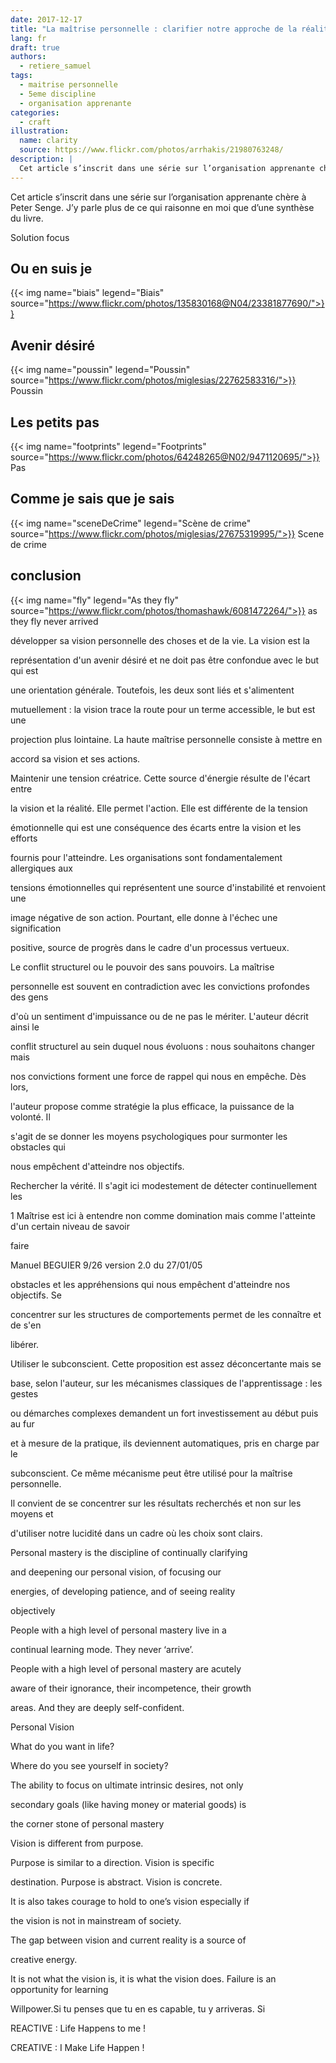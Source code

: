 ```yaml
---
date: 2017-12-17
title: "La maîtrise personnelle : clarifier notre approche de la réalité."
lang: fr
draft: true
authors:
  - retiere_samuel
tags:
  - maitrise personnelle
  - 5eme discipline
  - organisation apprenante
categories:
  - craft
illustration:
  name: clarity
  source: https://www.flickr.com/photos/arrhakis/21980763248/
description: |
  Cet article s’inscrit dans une série sur l’organisation apprenante chère à Peter Senge. J’y parle plus de ce qui raisonne en moi que d’une synthèse du livre.
--- 
```

Cet article s’inscrit dans une série sur l’organisation apprenante chère à Peter Senge. J’y parle plus de ce qui raisonne en moi que d’une synthèse du livre.

Solution focus

## Ou en suis je
{{< img name="biais" legend="Biais" source="https://www.flickr.com/photos/135830168@N04/23381877690/">}} 


## Avenir désiré
{{< img name="poussin" legend="Poussin" source="https://www.flickr.com/photos/miglesias/22762583316/">}} 
Poussin 

## Les petits pas
{{< img name="footprints" legend="Footprints" source="https://www.flickr.com/photos/64248265@N02/9471120695/">}} 
Pas 

## Comme je sais que je sais
{{< img name="sceneDeCrime" legend="Scène de crime" source="https://www.flickr.com/photos/miglesias/27675319995/">}} 
Scene de crime 

## conclusion
{{< img name="fly" legend="As they fly" source="https://www.flickr.com/photos/thomashawk/6081472264/">}} 
as they fly 
never arrived

développer sa vision personnelle des choses et de la vie. La vision est la

représentation d'un avenir désiré et ne doit pas être confondue avec le but qui est

une orientation générale. Toutefois, les deux sont liés et s'alimentent

mutuellement : la vision trace la route pour un terme accessible, le but est une

projection plus lointaine. La haute maîtrise personnelle consiste à mettre en

accord sa vision et ses actions.

Maintenir une tension créatrice. Cette source d'énergie résulte de l'écart entre

la vision et la réalité. Elle permet l'action. Elle est différente de la tension

émotionnelle qui est une conséquence des écarts entre la vision et les efforts

fournis pour l'atteindre. Les organisations sont fondamentalement allergiques aux

tensions émotionnelles qui représentent une source d'instabilité et renvoient une

image négative de son action. Pourtant, elle donne à l'échec une signification

positive, source de progrès dans le cadre d'un processus vertueux.

Le conflit structurel ou le pouvoir des sans pouvoirs. La maîtrise

personnelle est souvent en contradiction avec les convictions profondes des gens

d'où un sentiment d'impuissance ou de ne pas le mériter. L'auteur décrit ainsi le

conflit structurel au sein duquel nous évoluons : nous souhaitons changer mais

nos convictions forment une force de rappel qui nous en empêche. Dès lors,

l'auteur propose comme stratégie la plus efficace, la puissance de la volonté. Il

s'agit de se donner les moyens psychologiques pour surmonter les obstacles qui

nous empêchent d'atteindre nos objectifs.

Rechercher la vérité. Il s'agit ici modestement de détecter continuellement les

1 Maîtrise est ici à entendre non comme domination mais comme l'atteinte d'un certain niveau de savoir

faire

Manuel BEGUIER 9/26 version 2.0 du 27/01/05

obstacles et les appréhensions qui nous empêchent d'atteindre nos objectifs. Se

concentrer sur les structures de comportements permet de les connaître et de s'en

libérer.

Utiliser le subconscient. Cette proposition est assez déconcertante mais se

base, selon l'auteur, sur les mécanismes classiques de l'apprentissage : les gestes

ou démarches complexes demandent un fort investissement au début puis au fur

et à mesure de la pratique, ils deviennent automatiques, pris en charge par le

subconscient. Ce même mécanisme peut être utilisé pour la maîtrise personnelle.

Il convient de se concentrer sur les résultats recherchés et non sur les moyens et

d'utiliser notre lucidité dans un cadre où les choix sont clairs.

 

Personal mastery is the discipline of continually clarifying

and deepening our personal vision, of focusing our

energies, of developing patience, and of seeing reality

objectively

 

People with a high level of personal mastery live in a

continual learning mode. They never ‘arrive’.

 

People with a high level of personal mastery are acutely

aware of their ignorance, their incompetence, their growth

areas. And they are deeply self-confident.

 

Personal Vision

  What do you want in life?

  Where do you see yourself in society?

 

 

The ability to focus on ultimate intrinsic desires, not only

secondary goals (like having money or material goods) is

the corner stone of personal mastery

 

Vision is different from purpose.

Purpose is similar to a direction. Vision is specific

destination. Purpose is abstract. Vision is concrete.

 

It is also takes courage to hold to one’s vision especially if

the vision is not in mainstream of society.

 

The gap between vision and current reality is a source of

creative energy.

 

It is not what the vision is, it is what the vision does. Failure is an opportunity for learning

 

Willpower.Si tu penses que tu en es capable, tu y arriveras. Si

 

 

REACTIVE : Life Happens to me !

CREATIVE : I Make Life Happen !

 
